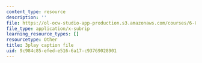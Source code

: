 ```yaml
---
content_type: resource
description: ''
file: https://ol-ocw-studio-app-production.s3.amazonaws.com/courses/6-01sc-introduction-to-electrical-engineering-and-computer-science-i-spring-2011/9c984c85efede5166a17c93769028901_abW4cppRABM.srt
file_type: application/x-subrip
learning_resource_types: []
resourcetype: Other
title: 3play caption file
uid: 9c984c85-efed-e516-6a17-c93769028901
---
```

